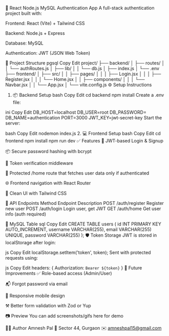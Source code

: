🔐 React Node.js MySQL Authentication App
A full-stack authentication project built with:

Frontend: React (Vite) + Tailwind CSS

Backend: Node.js + Express

Database: MySQL

Authentication: JWT (JSON Web Token)

📁 Project Structure
pgsql
Copy
Edit
project/
├── backend/
│   ├── routes/
│   │   └── authRoutes.js
│   ├── lib/
│   │   └── db.js
│   ├── index.js
│   └── .env
├── frontend/
│   ├── src/
│   │   ├── pages/
│   │   │   ├── Login.jsx
│   │   │   ├── Register.jsx
│   │   │   └── Home.jsx
│   │   ├── components/
│   │   │   └── Navbar.jsx
│   │   └── App.jsx
│   └── vite.config.js
⚙️ Setup Instructions
1. 📦 Backend Setup
bash
Copy
Edit
cd backend
npm install
Create a .env file:

ini
Copy
Edit
DB_HOST=localhost
DB_USER=root
DB_PASSWORD=
DB_NAME=authentication
PORT=3000
JWT_KEY=jwt-secret-key
Start the server:

bash
Copy
Edit
nodemon index.js
2. 💻 Frontend Setup
bash
Copy
Edit
cd frontend
npm install
npm run dev
✅ Features
🔐 JWT-based Login & Signup

📦 Secure password hashing with bcrypt

🧠 Token verification middleware

🧾 Protected /home route that fetches user data only if authenticated

🌐 Frontend navigation with React Router

🎨 Clean UI with Tailwind CSS

📌 API Endpoints
Method	Endpoint	Description
POST	/auth/register	Register new user
POST	/auth/login	Login user, get JWT
GET	/auth/home	Get user info (auth required)

📝 MySQL Table
sql
Copy
Edit
CREATE TABLE users (
  id INT PRIMARY KEY AUTO_INCREMENT,
  username VARCHAR(255),
  email VARCHAR(255) UNIQUE,
  password VARCHAR(255)
);
🛡 Token Storage
JWT is stored in localStorage after login:

js
Copy
Edit
localStorage.setItem('token', token);
Sent with protected requests using:

js
Copy
Edit
headers: {
  Authorization: `Bearer ${token}`
}
🚀 Future Improvements
✅ Role-based access (Admin/User)

📬 Forgot password via email

📱 Responsive mobile design

⚒️ Better form validation with Zod or Yup

📷 Preview
You can add screenshots/gifs here for demo

🧑‍💻 Author
Amnesh Pal
📍 Sector 44, Gurgaon
✉️ amneshpal15@gmail.com

